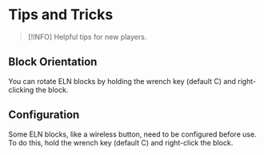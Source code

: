 # Tips and Tricks

> [!INFO]
> Helpful tips for new players.

## Block Orientation

You can rotate ELN blocks by holding the wrench key (default C) and right-clicking the block.

## Configuration

Some ELN blocks, like a wireless button, need to be configured before use.
To do this, hold the wrench key (default C) and right-click the block.
